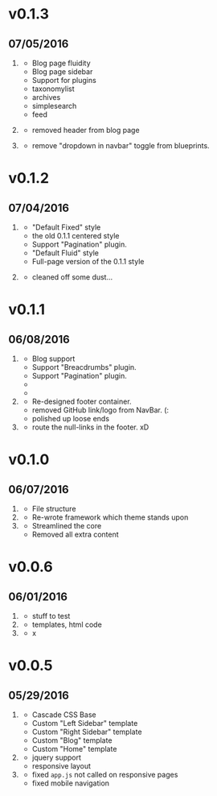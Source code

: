 # v0.1.3
## 07/05/2016

1. [](#new)
    * Blog page fluidity
    * Blog page sidebar
    * Support for plugins
     - taxonomylist
     - archives
     - simplesearch
     - feed

2. [](#improved)
    * removed header from blog page

3. [](#bugfix)
    * remove "dropdown in navbar" toggle from blueprints.

# v0.1.2
## 07/04/2016

1. [](#new)
    * "Default Fixed" style
     - the old 0.1.1 centered style
     - Support "Pagination" plugin.
    * "Default Fluid" style
     - Full-page version of the 0.1.1 style

2. [](#improved)
    * cleaned off some dust...


# v0.1.1
## 06/08/2016

1. [](#new)
    * Blog support
     - Support "Breacdrumbs" plugin.
     - Support "Pagination" plugin.
    *
    *
2. [](#improved)
    * Re-designed footer container.
    * removed GitHub link/logo from NavBar. (:
    * polished up loose ends
3. [](#bugfix)
    * route the null-links in the footer. xD

# v0.1.0
## 06/07/2016

1. [](#new)
    * File structure
2. [](#improved)
    * Re-wrote framework which theme stands upon
3. [](#bugfix)
    * Streamlined the core
    * Removed all extra content



# v0.0.6
## 06/01/2016

1. [](#new)
    * stuff to test
2. [](#improved)
    * templates, html code
3. [](#bugfix)
    * x


# v0.0.5
## 05/29/2016

1. [](#new)
    * Cascade CSS Base
    * Custom "Left Sidebar" template
    * Custom "Right Sidebar" template
    * Custom "Blog" template
    * Custom "Home" template
2. [](#improved)
    * jquery support
    * responsive layout
3. [](#bugfix)
    * fixed `app.js` not called on responsive pages
    * fixed mobile navigation
